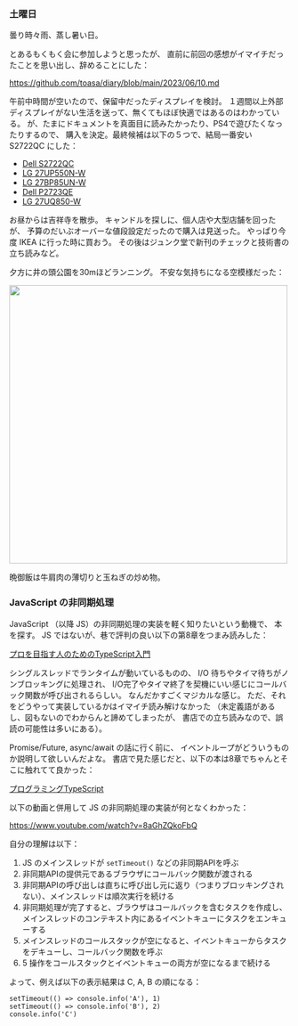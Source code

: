 ### 土曜日

曇り時々雨、蒸し暑い日。

とあるもくもく会に参加しようと思ったが、
直前に前回の感想がイマイチだったことを思い出し、辞めることにした：

https://github.com/toasa/diary/blob/main/2023/06/10.md

午前中時間が空いたので、保留中だったディスプレイを検討。
１週間以上外部ディスプレイがない生活を送って、無くてもほぼ快適ではあるのはわかっている。
が、たまにドキュメントを真面目に読みたかったり、PS4で遊びたくなったりするので、
購入を決定。最終候補は以下の５つで、結局一番安い S2722QC にした：

* [Dell S2722QC](https://www.amazon.co.jp/Dell-S2722QC-3%E5%B9%B4%E9%96%93%E7%84%A1%E8%BC%9D%E7%82%B9%E4%BA%A4%E6%8F%9B%E4%BF%9D%E8%A8%BC-IPS%E9%9D%9E%E5%85%89%E6%B2%A2-FreeSync%E2%84%A2/dp/B09CGY99X5)
* [LG 27UP550N-W](https://www.amazon.co.jp/LG-27UP550N-W-DisplayPort-FreeSync-3%E5%B9%B4%E5%AE%89%E5%BF%83%E3%83%BB%E7%84%A1%E8%BC%9D%E7%82%B9%E4%BF%9D%E8%A8%BC/dp/B0B7QYHRP5)
* [LG 27BP85UN-W](https://www.amazon.co.jp/LG-27BP85UN-W-DisplayHDR400-Type-C%E3%80%81DisplayPort%E3%80%81HDMI%C3%972-%E9%AB%98%E3%81%95%E8%AA%BF%E6%95%B4%EF%BD%A4%E3%83%81%E3%83%AB%E3%83%88%E3%80%81%E3%83%94%E3%83%9C%E3%83%83%E3%83%88/dp/B0BL6M2H7H/ref=sr_1_3)
* [Dell P2723QE](https://www.dell.com/ja-jp/shop/dell-%E3%83%97%E3%83%AD%E3%83%95%E3%82%A7%E3%83%83%E3%82%B7%E3%83%A7%E3%83%8A%E3%83%AB%E3%82%B7%E3%83%AA%E3%83%BC%E3%82%BA-p2723qe-27%E3%82%A4%E3%83%B3%E3%83%814k-usb-c-hub-%E3%83%A2%E3%83%8B%E3%82%BF/apd/210-bdud/%E3%83%A2%E3%83%8B%E3%82%BF%E3%83%BC-%E3%83%A2%E3%83%8B%E3%82%BF%E3%83%BC%E3%82%A2%E3%82%AF%E3%82%BB%E3%82%B5%E3%83%AA%E3%83%BC)
* [LG 27UQ850-W](https://www.amazon.co.jp/LG-27UQ850-W-DisplayHDR400-USB-Type-C-DisplayPort/dp/B0BDY3NQS7)

お昼からは吉祥寺を散歩。
キャンドルを探しに、個人店や大型店舗を回ったが、
予算のだいぶオーバーな値段設定だったので購入は見送った。
やっぱり今度 IKEA に行った時に買おう。
その後はジュンク堂で新刊のチェックと技術書の立ち読みなど。

夕方に井の頭公園を30mほどランニング。
不安な気持ちになる空模様だった：

<img src="https://i.imgur.com/bjKdIMF.jpg" width="500">

晩御飯は牛肩肉の薄切りと玉ねぎの炒め物。

### JavaScript の非同期処理

JavaScript （以降 JS）の非同期処理の実装を軽く知りたいという動機で、
本を探す。
JS ではないが、巷で評判の良い以下の第8章をつまみ読みした：

[プロを目指す人のためのTypeScript入門](https://www.amazon.co.jp/%E3%83%97%E3%83%AD%E3%82%92%E7%9B%AE%E6%8C%87%E3%81%99%E4%BA%BA%E3%81%AE%E3%81%9F%E3%82%81%E3%81%AETypeScript%E5%85%A5%E9%96%80-%E5%AE%89%E5%85%A8%E3%81%AA%E3%82%B3%E3%83%BC%E3%83%89%E3%81%AE%E6%9B%B8%E3%81%8D%E6%96%B9%E3%81%8B%E3%82%89%E9%AB%98%E5%BA%A6%E3%81%AA%E5%9E%8B%E3%81%AE%E4%BD%BF%E3%81%84%E6%96%B9%E3%81%BE%E3%81%A7-Software-Design-plus/dp/4297127474)

シングルスレッドでランタイムが動いているものの、
I/O 待ちやタイマ待ちがノンブロッキングに処理され、
I/O完了やタイマ終了を契機にいい感じにコールバック関数が呼び出されるらしい。
なんだかすごくマジカルな感じ。
ただ、それをどうやって実装しているかはイマイチ読み解けなかった
（未定義語があるし、図もないのでわからんと諦めてしまったが、
書店での立ち読みなので、誤読の可能性は多いにある）。

Promise/Future, async/await の話に行く前に、
イベントループがどういうものか説明して欲しいんだよな。
書店で見た感じだと、以下の本は8章でちゃんとそこに触れてて良かった：

[プログラミングTypeScript](https://www.amazon.co.jp/%E3%83%97%E3%83%AD%E3%82%B0%E3%83%A9%E3%83%9F%E3%83%B3%E3%82%B0TypeScript-%E2%80%95%E3%82%B9%E3%82%B1%E3%83%BC%E3%83%AB%E3%81%99%E3%82%8BJavaScript%E3%82%A2%E3%83%97%E3%83%AA%E3%82%B1%E3%83%BC%E3%82%B7%E3%83%A7%E3%83%B3%E9%96%8B%E7%99%BA-Boris-Cherny/dp/4873119049)

以下の動画と併用して JS の非同期処理の実装が何となくわかった：

https://www.youtube.com/watch?v=8aGhZQkoFbQ

自分の理解は以下：

1. JS のメインスレッドが `setTimeout()` などの非同期APIを呼ぶ
2. 非同期APIの提供元であるブラウザにコールバック関数が渡される
3. 非同期APIの呼び出しは直ちに呼び出し元に返り（つまりブロッキングされない）、メインスレッドは順次実行を続ける
4. 非同期処理が完了すると、ブラウザはコールバックを含むタスクを作成し、メインスレッドのコンテキスト内にあるイベントキューにタスクをエンキューする
5. メインスレッドのコールスタックが空になると、イベントキューからタスクをデキューし、コールバック関数を呼ぶ
6. 5 操作をコールスタックとイベントキューの両方が空になるまで続ける

よって、例えば以下の表示結果は C, A, B の順になる：

```
setTimeout(() => console.info('A'), 1)
setTimeout(() => console.info('B'), 2)
console.info('C')
```